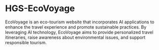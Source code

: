 # HGS-EcoVoyage
EcoVoyage is an eco-tourism website that incorporates AI applications to enhance the travel experience and promote sustainable practices. By leveraging AI technology, EcoVoyage aims to provide personalized travel itineraries, raise awareness about environmental issues, and support responsible tourism.
